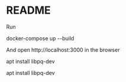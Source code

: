 # README

Run

docker-compose up --build

And open http://localhost:3000 in the browser

apt install libpq-dev

apt install libpq-dev

